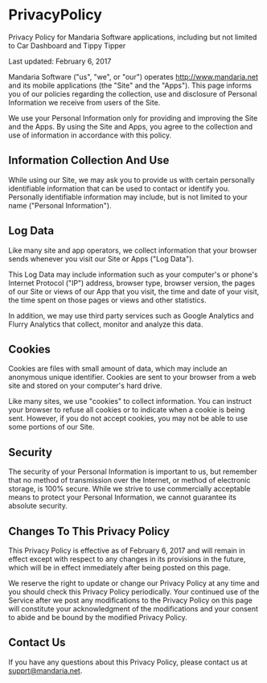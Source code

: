# PrivacyPolicy
Privacy Policy for Mandaria Software applications, including but not limited to Car Dashboard and Tippy Tipper

Last updated: February 6, 2017

Mandaria Software ("us", "we", or "our") operates http://www.mandaria.net and its mobile applications (the
"Site" and the "Apps"). This page informs you of our policies regarding the collection, use and disclosure of
Personal Information we receive from users of the Site.

We use your Personal Information only for providing and improving the Site and the Apps. By using the Site and Apps, you
agree to the collection and use of information in accordance with this policy.

## Information Collection And Use

While using our Site, we may ask you to provide us with certain personally identifiable information
that can be used to contact or identify you. Personally identifiable information may include, but is not
limited to your name ("Personal Information").

## Log Data

Like many site and app operators, we collect information that your browser sends whenever you visit our Site or Apps
("Log Data").

This Log Data may include information such as your computer's or phone's Internet Protocol ("IP") address,
browser type, browser version, the pages of our Site or views of our App that you visit, the time and date of your visit,
the time spent on those pages or views and other statistics.

In addition, we may use third party services such as Google Analytics and Flurry Analytics that collect, monitor and
analyze this data.

## Cookies

Cookies are files with small amount of data, which may include an anonymous unique identifier.
Cookies are sent to your browser from a web site and stored on your computer's hard drive.

Like many sites, we use "cookies" to collect information. You can instruct your browser to refuse all
cookies or to indicate when a cookie is being sent. However, if you do not accept cookies, you may
not be able to use some portions of our Site.

## Security

The security of your Personal Information is important to us, but remember that no method of
transmission over the Internet, or method of electronic storage, is 100% secure. While we strive to
use commercially acceptable means to protect your Personal Information, we cannot guarantee its
absolute security.

## Changes To This Privacy Policy

This Privacy Policy is effective as of February 6, 2017 and will remain in effect except with respect to any
changes in its provisions in the future, which will be in effect immediately after being posted on this
page.

We reserve the right to update or change our Privacy Policy at any time and you should check this
Privacy Policy periodically. Your continued use of the Service after we post any modifications to the
Privacy Policy on this page will constitute your acknowledgment of the modifications and your
consent to abide and be bound by the modified Privacy Policy.

## Contact Us

If you have any questions about this Privacy Policy, please contact us at supprt@mandaria.net.
